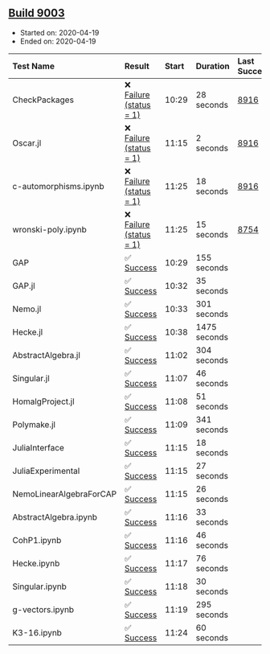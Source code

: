 ## [Build 9003](https://oscarci.mathematik.uni-kl.de/job/oscar/9003/)

* Started on: 2020-04-19
* Ended on: 2020-04-19

| Test Name    | Result | Start | Duration | Last Success | First Failure |
|:-------------|:-------|:------|:---------|:-------------|:--------------|
| CheckPackages | ❌ [Failure (status = 1)](https://oscarci.mathematik.uni-kl.de/job/oscar/9003/artifact/logs/build-9003/CheckPackages.log) | 10:29 | 28 seconds | [8916](https://oscarci.mathematik.uni-kl.de/job/oscar/8916/) | [8920](https://oscarci.mathematik.uni-kl.de/job/oscar/8920/) |
| Oscar.jl | ❌ [Failure (status = 1)](https://oscarci.mathematik.uni-kl.de/job/oscar/9003/artifact/logs/build-9003/Oscar.jl.log) | 11:15 | 2 seconds | [8916](https://oscarci.mathematik.uni-kl.de/job/oscar/8916/) | [8920](https://oscarci.mathematik.uni-kl.de/job/oscar/8920/) |
| c-automorphisms.ipynb | ❌ [Failure (status = 1)](https://oscarci.mathematik.uni-kl.de/job/oscar/9003/artifact/logs/build-9003/c-automorphisms.ipynb.log) | 11:25 | 18 seconds | [8916](https://oscarci.mathematik.uni-kl.de/job/oscar/8916/) | [8920](https://oscarci.mathematik.uni-kl.de/job/oscar/8920/) |
| wronski-poly.ipynb | ❌ [Failure (status = 1)](https://oscarci.mathematik.uni-kl.de/job/oscar/9003/artifact/logs/build-9003/wronski-poly.ipynb.log) | 11:25 | 15 seconds | [8754](https://oscarci.mathematik.uni-kl.de/job/oscar/8754/) | [8755](https://oscarci.mathematik.uni-kl.de/job/oscar/8755/) |
| GAP | ✅ [Success](https://oscarci.mathematik.uni-kl.de/job/oscar/9003/artifact/logs/build-9003/GAP.log) | 10:29 | 155 seconds |  |  |
| GAP.jl | ✅ [Success](https://oscarci.mathematik.uni-kl.de/job/oscar/9003/artifact/logs/build-9003/GAP.jl.log) | 10:32 | 35 seconds |  |  |
| Nemo.jl | ✅ [Success](https://oscarci.mathematik.uni-kl.de/job/oscar/9003/artifact/logs/build-9003/Nemo.jl.log) | 10:33 | 301 seconds |  |  |
| Hecke.jl | ✅ [Success](https://oscarci.mathematik.uni-kl.de/job/oscar/9003/artifact/logs/build-9003/Hecke.jl.log) | 10:38 | 1475 seconds |  |  |
| AbstractAlgebra.jl | ✅ [Success](https://oscarci.mathematik.uni-kl.de/job/oscar/9003/artifact/logs/build-9003/AbstractAlgebra.jl.log) | 11:02 | 304 seconds |  |  |
| Singular.jl | ✅ [Success](https://oscarci.mathematik.uni-kl.de/job/oscar/9003/artifact/logs/build-9003/Singular.jl.log) | 11:07 | 46 seconds |  |  |
| HomalgProject.jl | ✅ [Success](https://oscarci.mathematik.uni-kl.de/job/oscar/9003/artifact/logs/build-9003/HomalgProject.jl.log) | 11:08 | 51 seconds |  |  |
| Polymake.jl | ✅ [Success](https://oscarci.mathematik.uni-kl.de/job/oscar/9003/artifact/logs/build-9003/Polymake.jl.log) | 11:09 | 341 seconds |  |  |
| JuliaInterface | ✅ [Success](https://oscarci.mathematik.uni-kl.de/job/oscar/9003/artifact/logs/build-9003/JuliaInterface.log) | 11:15 | 18 seconds |  |  |
| JuliaExperimental | ✅ [Success](https://oscarci.mathematik.uni-kl.de/job/oscar/9003/artifact/logs/build-9003/JuliaExperimental.log) | 11:15 | 27 seconds |  |  |
| NemoLinearAlgebraForCAP | ✅ [Success](https://oscarci.mathematik.uni-kl.de/job/oscar/9003/artifact/logs/build-9003/NemoLinearAlgebraForCAP.log) | 11:15 | 26 seconds |  |  |
| AbstractAlgebra.ipynb | ✅ [Success](https://oscarci.mathematik.uni-kl.de/job/oscar/9003/artifact/logs/build-9003/AbstractAlgebra.ipynb.log) | 11:16 | 33 seconds |  |  |
| CohP1.ipynb | ✅ [Success](https://oscarci.mathematik.uni-kl.de/job/oscar/9003/artifact/logs/build-9003/CohP1.ipynb.log) | 11:16 | 46 seconds |  |  |
| Hecke.ipynb | ✅ [Success](https://oscarci.mathematik.uni-kl.de/job/oscar/9003/artifact/logs/build-9003/Hecke.ipynb.log) | 11:17 | 76 seconds |  |  |
| Singular.ipynb | ✅ [Success](https://oscarci.mathematik.uni-kl.de/job/oscar/9003/artifact/logs/build-9003/Singular.ipynb.log) | 11:18 | 30 seconds |  |  |
| g-vectors.ipynb | ✅ [Success](https://oscarci.mathematik.uni-kl.de/job/oscar/9003/artifact/logs/build-9003/g-vectors.ipynb.log) | 11:19 | 295 seconds |  |  |
| K3-16.ipynb | ✅ [Success](https://oscarci.mathematik.uni-kl.de/job/oscar/9003/artifact/logs/build-9003/K3-16.ipynb.log) | 11:24 | 60 seconds |  |  |

